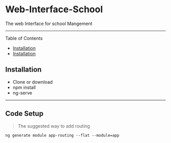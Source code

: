# Web-Interface-School
The web Interface for school Mangement

---

Table of Contents


- [Installation](#installation)
- [Installation](#codesetup)


## Installation


- Clone or download 
- npm install
- ng-serve

---

## Code Setup

> The suggested way to add routing

```
ng generate module app-routing --flat --module=app
```

